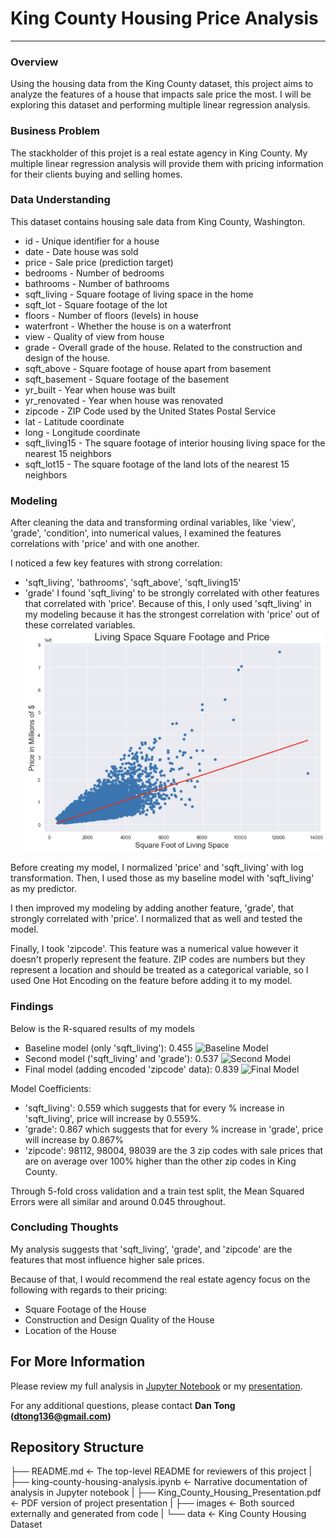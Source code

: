 # King County Housing Price Analysis
***
### Overview
Using the housing data from the King County dataset, this project aims to analyze the features of a house that impacts sale price the most. I will be exploring this dataset and performing multiple linear regression analysis.

### Business Problem
The stackholder of this projet is a real estate agency in King County. My multiple linear regression analysis will provide them with pricing information for their clients buying and selling homes.

### Data Understanding
This dataset contains housing sale data from King County, Washington. 
- id - Unique identifier for a house
- date - Date house was sold
- price - Sale price (prediction target)
- bedrooms - Number of bedrooms
- bathrooms - Number of bathrooms
- sqft_living - Square footage of living space in the home
- sqft_lot - Square footage of the lot
- floors - Number of floors (levels) in house
- waterfront - Whether the house is on a waterfront
- view - Quality of view from house
- grade - Overall grade of the house. Related to the construction and design of the house.
- sqft_above - Square footage of house apart from basement
- sqft_basement - Square footage of the basement
- yr_built - Year when house was built
- yr_renovated - Year when house was renovated
- zipcode - ZIP Code used by the United States Postal Service
- lat - Latitude coordinate
- long - Longitude coordinate
- sqft_living15 - The square footage of interior housing living space for the nearest 15 neighbors
- sqft_lot15 - The square footage of the land lots of the nearest 15 neighbors

### Modeling
After cleaning the data and transforming ordinal variables, like 'view', 'grade', 'condition', into numerical values, I examined the features correlations with 'price' and with one another. 

I noticed a few key features with strong correlation:
- 'sqft_living', 'bathrooms', 'sqft_above', 'sqft_living15'
- 'grade'
I found 'sqft_living' to be strongly correlated with other features that correlated with 'price'. Because of this, I only used 'sqft_living' in my modeling because it has the strongest correlation with 'price' out of these correlated variables.
![Living Square Foot vs Price](./images/sqft_living_vs_price.png)

Before creating my model, I normalized 'price' and 'sqft_living' with log transformation. Then, I used those as my baseline model with 'sqft_living' as my predictor.

I then improved my modeling by adding another feature, 'grade', that strongly correlated with 'price'. I normalized that as well and tested the model.

Finally, I took 'zipcode'. This feature was a numerical value however it doesn't properly represent the feature. ZIP codes are numbers but they represent a location and should be treated as a categorical variable, so I used One Hot Encoding on the feature before adding it to my model.

### Findings
Below is the R-squared results of my models
- Baseline model (only 'sqft_living'): 0.455
![Baseline Model](.images/sqft_living_baseline_model.png)
- Second model ('sqft_living' and 'grade'): 0.537
![Second Model](.images/grade_added_model.png)
- Final model (adding encoded 'zipcode' data): 0.839
![Final Model](.images/encoded_zipcode_model.png)

Model Coefficients:
- 'sqft_living': 0.559 which suggests that for every % increase in 'sqft_living', price will increase by 0.559%.
- 'grade': 0.867 which suggests that for every % increase in 'grade', price will increase by 0.867%
- 'zipcode': 98112, 98004, 98039 are the 3 zip codes with sale prices that are on average over 100% higher than the other zip codes in  King County.

Through 5-fold cross validation and a train test split, the Mean Squared Errors were all similar and around 0.045 throughout.

### Concluding Thoughts
My analysis suggests that 'sqft_living', 'grade', and 'zipcode' are the features that most influence higher sale prices.

Because of that, I would recommend the real estate agency focus on the following with regards to their pricing:
- Square Footage of the House
- Construction and Design Quality of the House
- Location of the House

## For More Information

Please review my full analysis in [Jupyter Notebook](./king-county-housing-analysis.ipynb) or my [presentation](./King_County_Housing_Presentation.pdf).

For any additional questions, please contact **Dan Tong (dtong136@gmail.com)**


## Repository Structure
├── README.md                                        <- The top-level README for reviewers of this project
|
├── king-county-housing-analysis.ipynb               <- Narrative documentation of analysis in Jupyter notebook
|
├── King_County_Housing_Presentation.pdf             <- PDF version of project presentation
|
├── images                                           <- Both sourced externally and generated from code
|
└── data                                             <- King County Housing Dataset